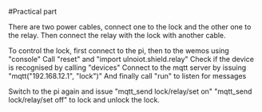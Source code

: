 #Practical part

There are two power cables, connect one to the lock and the other one to the relay.
Then connect the relay with the lock with another cable.

To control the lock, first connect to the pi, then to the wemos using "console"
Call "reset" and "import ulnoiot.shield.relay"
Check if the device is recognised by calling "devices"
Connect to the mqtt server by issuing "mqtt("192.168.12.1", "lock")"
And finally call "run" to listen for messages

Switch to the pi again and issue "mqtt_send lock/relay/set on" "mqtt_send lock/relay/set off" to lock and unlock the lock.
